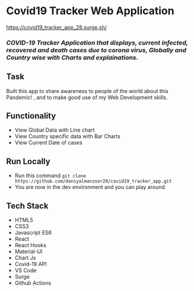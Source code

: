﻿# Covid19 Tracker Web Application
 
 https://covid19_tracker_app_28.surge.sh/

### *COVID-19 Tracker Application that displays, current infected, recovered and death cases due to corona virus, Globally and Country wise with Charts and explainations.*

## Task
Built this app to share awareness to people of the world about this Pandemic! , and to make good use of my Web Development skills.

## Functionality
 - View Global Data with Line chart
 - View Country specific data with Bar Charts
 - View Current Date of cases

## Run Locally 

- Run this command `git clone https://github.com/daniyalmanzoor28/covid19_tracker_app.git`
- You are now in the dev environment and you can play around 

## Tech Stack

- HTML5
- CSS3
- Javascript ES6
- React
- React Hooks
- Material-UI
- Chart Js
- Covid-19 API
- VS Code
- Surge
- Github Actions
